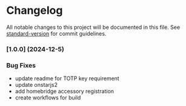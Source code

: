 # Changelog

All notable changes to this project will be documented in this file. See [standard-version](https://github.com/conventional-changelog/standard-version) for commit guidelines.
### [1.0.0] (2024-12-5)


### Bug Fixes
* update readme for TOTP key requirement
* update onstarjs2
* add homebridge accessory registration
* create workflows for build
